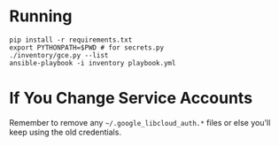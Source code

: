 # Running

```
pip install -r requirements.txt
export PYTHONPATH=$PWD # for secrets.py
./inventory/gce.py --list
ansible-playbook -i inventory playbook.yml
```

# If You Change Service Accounts

Remember to remove any `~/.google_libcloud_auth.*` files or else
you'll keep using the old credentials.
